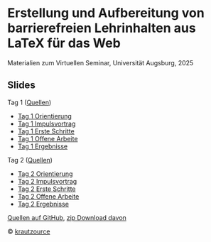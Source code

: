 # Erstellung und Aufbereitung von barrierefreien Lehrinhalten aus LaTeX für das Web

Materialien zum Virtuellen Seminar, Universität Augsburg, 2025

## Slides

Tag 1 ([Quellen](https://github.com/krautzource/workshop-augsburg-2025/tree/main/teil1/))

- [Tag 1 Orientierung](https://krautzource.github.io/workshop-augsburg-2025/teil1/1-orientierung/)
- [Tag 1 Impulsvortrag](https://krautzource.github.io/workshop-augsburg-2025/teil1/2-impulsvortrag/)
- [Tag 1 Erste Schritte](https://krautzource.github.io/workshop-augsburg-2025/teil1/3-ersteSchritte/)
- [Tag 1 Offene Arbeite](https://krautzource.github.io/workshop-augsburg-2025/teil1/4-offeneArbeit/)
- [Tag 1 Ergebnisse](https://krautzource.github.io/workshop-augsburg-2025/teil1/5-ergebnisse/)

Tag 2 ([Quellen](https://github.com/krautzource/workshop-augsburg-2025/tree/main/teil2/))

- [Tag 2 Orientierung](https://krautzource.github.io/workshop-augsburg-2025/teil2/1-orientierung/)
- [Tag 2 Impulsvortrag](https://krautzource.github.io/workshop-augsburg-2025/teil2/2-impulsvortrag/)
- [Tag 2 Erste Schritte](https://krautzource.github.io/workshop-augsburg-2025/teil2/3-ersteSchritte/)
- [Tag 2 Offene Arbeite](https://krautzource.github.io/workshop-augsburg-2025/teil2/4-offeneArbeit/)
- [Tag 2 Ergebnisse](https://krautzource.github.io/workshop-augsburg-2025/teil2/5-ergebnisse/)


[Quellen auf GitHub](https://github.com/krautzource/workshop-augsburg-2025), [zip Download davon](https://github.com/krautzource/workshop-augsburg-2025/archive/refs/heads/main.zip)

© [krautzource](https://krautzource.com)
